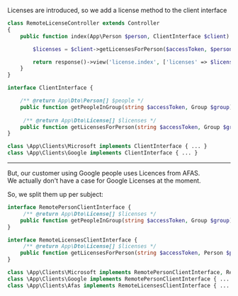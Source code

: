 
Licenses are introduced, so we add a license method to the client interface


```php
class RemoteLicenseController extends Controller
{
    public function index(App\Person $person, ClientInterface $client): Response {

        $licenses = $client->getLicensesForPerson($accessToken, $person);

        return response()->view('license.index', ['licenses' => $licenses]);
    }
}
```

```php
interface ClientInterface {

    /** @return App\Dto\Person[] $people */
    public function getPeopleInGroup(string $accessToken, Group $group): Collection;
     
     /** @return App\Dto\License[] $licenses */
    public function getLicensesForPerson(string $accessToken, Group $group): Collection;
}

class \App\Clients\Microsoft implements ClientInterface { ... }
class \App\Clients\Google implements ClientInterface { ... }
```


----

But, our customer using Google people uses Licences from AFAS.  
We actually don't have a case for Google Licenses at the moment.

So, we split them up per subject: 


```php
interface RemotePersonClientInterface {   
     /** @return App\Dto\License[] $licenses */
    public function getPeopleInGroup(string $accessToken, Group $group): Collection;
}

interface RemoteLicensesClientInterface {
     /** @return App\Dto\License[] $licenses */
    public function getLicensesForPerson(string $accessToken, Person $person): Collection;
}

class \App\Clients\Microsoft implements RemotePersonClientInterface, RemoteLicensesClientInterface  { ... }
class \App\Clients\Google implements RemotePersonClientInterface { ... }
class \App\Clients\Afas implements RemoteLicensesClientInterface { ... }
```

